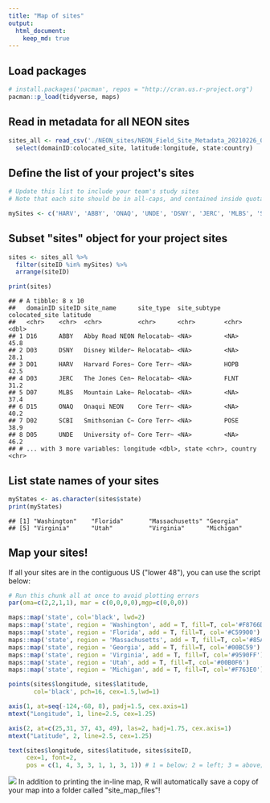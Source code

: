 ```yaml
---
title: "Map of sites"
output: 
  html_document:
    keep_md: true
---
```

## Load packages

```r
# install.packages('pacman', repos = "http://cran.us.r-project.org")
pacman::p_load(tidyverse, maps)
```

## Read in metadata for all NEON sites

```r
sites_all <- read_csv('./NEON_sites/NEON_Field_Site_Metadata_20210226_0.csv') %>% 
  select(domainID:colocated_site, latitude:longitude, state:country)
```

## Define the list of your project's sites

```r
# Update this list to include your team's study sites
# Note that each site should be in all-caps, and contained inside quotation marks

mySites <- c('HARV', 'ABBY', 'ONAQ', 'UNDE', 'DSNY', 'JERC', 'MLBS', 'SCBI')
```

## Subset "sites" object for your project sites

```r
sites <- sites_all %>% 
  filter(siteID %in% mySites) %>% 
  arrange(siteID)

print(sites)
```

```
## # A tibble: 8 x 10
##   domainID siteID site_name      site_type  site_subtype colocated_site latitude
##   <chr>    <chr>  <chr>          <chr>      <chr>        <chr>             <dbl>
## 1 D16      ABBY   Abby Road NEON Relocatab~ <NA>         <NA>               45.8
## 2 D03      DSNY   Disney Wilder~ Relocatab~ <NA>         <NA>               28.1
## 3 D01      HARV   Harvard Fores~ Core Terr~ <NA>         HOPB               42.5
## 4 D03      JERC   The Jones Cen~ Relocatab~ <NA>         FLNT               31.2
## 5 D07      MLBS   Mountain Lake~ Relocatab~ <NA>         <NA>               37.4
## 6 D15      ONAQ   Onaqui NEON    Core Terr~ <NA>         <NA>               40.2
## 7 D02      SCBI   Smithsonian C~ Core Terr~ <NA>         POSE               38.9
## 8 D05      UNDE   University of~ Core Terr~ <NA>         <NA>               46.2
## # ... with 3 more variables: longitude <dbl>, state <chr>, country <chr>
```

## List state names of your sites

```r
myStates <- as.character(sites$state)
print(myStates)
```

```
## [1] "Washington"    "Florida"       "Massachusetts" "Georgia"      
## [5] "Virginia"      "Utah"          "Virginia"      "Michigan"
```


## Map your sites!
If all your sites are in the contiguous US ("lower 48"), you can use the script below:

```r
# Run this chunk all at once to avoid plotting errors
par(oma=c(2,2,1,1), mar = c(0,0,0,0),mgp=c(0,0,0))

maps::map('state', col='black', lwd=2) 
maps::map('state', region = 'Washington', add = T, fill=T, col='#F8766D')  # Customize the fill color if you want!
maps::map('state', region = 'Florida', add = T, fill=T, col='#C59900')
maps::map('state', region = 'Massachusetts', add = T, fill=T, col='#85AD00')
maps::map('state', region = 'Georgia', add = T, fill=T, col='#00BC59')
maps::map('state', region = 'Virginia', add = T, fill=T, col='#9590FF')
maps::map('state', region = 'Utah', add = T, fill=T, col='#00B0F6')
maps::map('state', region = 'Michigan', add = T, fill=T, col='#F763E0')

points(sites$longitude, sites$latitude, 
       col='black', pch=16, cex=1.5,lwd=1)

axis(1, at=seq(-124,-68, 8), padj=1.5, cex.axis=1)
mtext("Longitude", 1, line=2.5, cex=1.25)

axis(2, at=c(25,31, 37, 43, 49), las=2, hadj=1.75, cex.axis=1)
mtext("Latitude", 2, line=2.5, cex=1.25)

text(sites$longitude, sites$latitude, sites$siteID,
     cex=1, font=2, 
     pos = c(1, 4, 3, 3, 1, 1, 3, 1)) # 1 = below; 2 = left; 3 = above; 4 = right
```

![](site_map_files/figure-html/myMap-1.png)<!-- -->
In addition to printing the in-line map, R will automatically save a copy of your map into a folder called "site_map_files"! 
